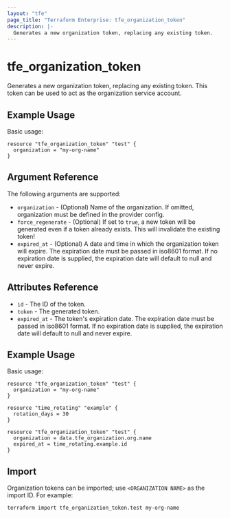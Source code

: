 ```yaml
---
layout: "tfe"
page_title: "Terraform Enterprise: tfe_organization_token"
description: |-
  Generates a new organization token, replacing any existing token.
---
```


# tfe_organization_token

Generates a new organization token, replacing any existing token. This token
can be used to act as the organization service account.

## Example Usage

Basic usage:

```hcl
resource "tfe_organization_token" "test" {
  organization = "my-org-name"
}
```

## Argument Reference

The following arguments are supported:

* `organization` - (Optional) Name of the organization. If omitted, organization must be defined in the provider config.
* `force_regenerate` - (Optional) If set to `true`, a new token will be
  generated even if a token already exists. This will invalidate the existing
  token!
* `expired_at` - (Optional) A date and time in which the organization token will expire. The expiration date must be passed in
  iso8601 format. If no expiration date is supplied, the expiration date will default to null and never expire.

## Attributes Reference

* `id` - The ID of the token.
* `token` - The generated token.
* `expired_at` - The token's expiration date. The expiration date must be passed in
iso8601 format. If no expiration date is supplied, the expiration date will default to null and never expire.

## Example Usage

Basic usage:

```hcl
resource "tfe_organization_token" "test" {
  organization = "my-org-name"
}

resource "time_rotating" "example" {
  rotation_days = 30
}

resource "tfe_organization_token" "test" {
  organization = data.tfe_organization.org.name
  expired_at = time_rotating.example.id
}
```

## Import

Organization tokens can be imported; use `<ORGANIZATION NAME>` as the import ID.
For example:

```shell
terraform import tfe_organization_token.test my-org-name
```
